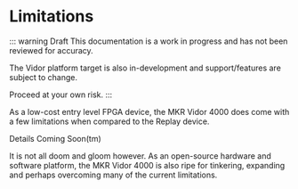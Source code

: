 # Limitations

::: warning Draft
This documentation is a work in progress and has not been reviewed for accuracy.

The Vidor platform target is also in-development and support/features are
subject to change.

Proceed at your own risk.
:::

As a low-cost entry level FPGA device, the MKR Vidor 4000 does come with
a few limitations when compared to the Replay device.


Details Coming Soon(tm)

<!-- TODO: Fill in the limitations section, maybe rename to indicate as
     future projects for community -->

It is not all doom and gloom however. As an open-source hardware and software
platform, the MKR Vidor 4000 is also ripe for tinkering, expanding and
perhaps overcoming many of the current limitations.
